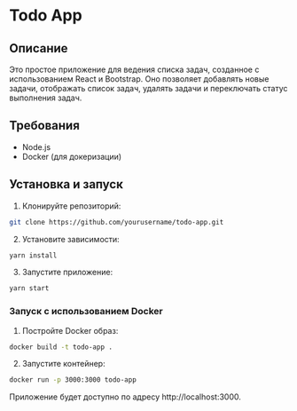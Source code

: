 # Todo App

## Описание

Это простое приложение для ведения списка задач, созданное с использованием React и Bootstrap. Оно позволяет добавлять новые задачи, отображать список задач, удалять задачи и переключать статус выполнения задач.

## Требования

- Node.js
- Docker (для докеризации)

## Установка и запуск

1. Клонируйте репозиторий:

```sh
git clone https://github.com/yourusername/todo-app.git
```

2. Установите зависимости:

```sh
yarn install
```

3. Запустите приложение:

```sh
yarn start
```

### Запуск с использованием Docker

1. Постройте Docker образ:

```sh
docker build -t todo-app .
```

2. Запустите контейнер:

```sh
docker run -p 3000:3000 todo-app
```

Приложение будет доступно по адресу http://localhost:3000.
